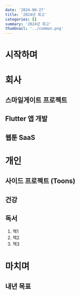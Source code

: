 ```yaml
---
date: '2024-08-27'
title: '2024년 회고'
categories: []
summary: '2024년 회고'
thumbnail: '../common.png'
---
```


# 시작하며

# 회사

## 스마일게이트 프로젝트

## Flutter 앱 개발

## 웹툰 SaaS

# 개인

## 사이드 프로젝트 (Toons)

## 건강

## 독서

1. 책1
2. 책2
3. 책3

# 마치며

## 내년 목표






